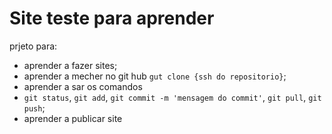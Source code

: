 # Site teste para aprender

prjeto para:
 * aprender a fazer sites;
 * aprender a mecher no git hub `gut clone {ssh do repositorio}`;
 * aprender a sar os comandos
  * `git status`, `git add`, `git commit -m 'mensagem do commit'`, `git pull`, `git push`;
 * aprender a publicar site
